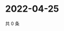# 2022-04-25

共 0 条

<!-- BEGIN WEIBO -->
<!-- 最后更新时间 Mon Apr 25 2022 04:13:59 GMT+0800 (China Standard Time) -->

<!-- END WEIBO -->
